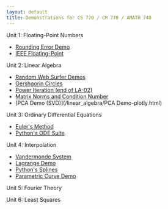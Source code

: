 ```yaml
---
layout: default
title: Demonstrations for CS 770 / CM 770 / AMATH 740
---
```


Unit 1: Floating-Point Numbers
- [Rounding Error Demo](/floating_point/problem_demo.html)
- [IEEE Floating-Point](/floating_point/IEEE_FP_standard.html)
<!---
--->

Unit 2: Linear Algebra
- [Random Web Surfer Demos](/linear_algebra/Randy_demos.html)
- [Gershgorin Circles](/linear_algebra/Gershgorin_demo.html)
- [Power Iteration (end of LA-02)](/linear_algebra/power_iteration.html)
- [Matrix Norms and Condition Number](/linear_algebra/induced_norms.html)
- [PCA Demo (SVD)](/linear_algebra/PCA Demo-plotly.html)
<!---
[LU Demo](/linear_algebra/LU_Demo.html)
--->

Unit 3: Ordinary Differential Equations
- [Euler's Method](/ODEs/Euler_demo.html)
- [Python's ODE Suite](/ODEs/ode_suite_demos.html)
<!---
[Quiver Plot](/ODEs/quiver_plot.html)
[Local vs Global Error Demo (py)](/ODEs/Euler_error_demo.py)
[3rd-Order Runge-Kutta (py)](/ODEs/rk3.py)
[Novelty Golf Animations (py)](/ODEs/anim_golf.py)
--->

Unit 4: Interpolation
- [Vandermonde System](/interpolation/Vandermonde.html)
- [Lagrange Demo](/interpolation/Lagrange_demo.html)
- [Python's Splines](/interpolation/simple_spline.html)
- [Parametric Curve Demo](/interpolation/curve_demo.html)
<!---
[Crawling Bug Demo (py)](/interpolation/crawling_bug_demo.py)
[Bezier Curves](/interpolation/Bezier.html)
--->

Unit 5: Fourier Theory
<!---
[Fourier Series](/Fourier/Fourier_series_demo.html)
[Orthogonality, DFT Matrix](/Fourier/DFT_matrix.html)
[Aliasing Demo](/Fourier/Aliasing_demo.html)
[Audio Filtering](/Fourier/Fourier_audio_demos.html)
[Fourier Compression](/Fourier/Compression Demo.html)
[Demo of many Fourier properties](/Fourier/Fourier Demos.html)
[Recursive DFT](/Fourier/recursive_FFT.html)
[FFT Speed](/Fourier/speed_of_FFT.html)
--->

Unit 6: Least Squares
<!---
[LS Demos](least_squares/ls_demo.html)
[Gradient Descent](least_squares/Gradient_descent.html)
[Neural Learning by Gradient Descent](least_squares/NeuralLearning.html)
--->
